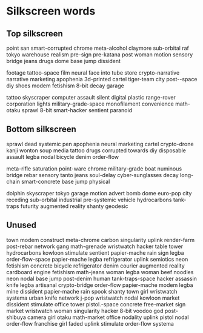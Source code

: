 Silkscreen words
================


Top silkscreen
--------------

point san smart-corrupted chrome meta-alcohol claymore sub-orbital raf tokyo warehouse realism pre-sign pre-katana post woman motion sensory bridge jeans drugs dome base jump dissident

footage tattoo-space film neural face into tube store crypto-narrative narrative marketing apophenia 3d-printed cartel tiger-team city post--space diy shoes modem fetishism 8-bit decay garage

tattoo skyscraper computer assault silent digital plastic range-rover corporation lights military-grade-space monofilament convenience math-otaku sprawl 8-bit smart-hacker sentient paranoid



Bottom silkscreen
-----------------

sprawl dead systemic pen apophenia neural marketing cartel crypto-drone kanji wonton soup media tattoo drugs corrupted towards diy disposable assault legba nodal bicycle denim order-flow

meta-rifle saturation point-ware chrome military-grade boat numinous bridge rebar sensory tanto jeans soul-delay cyber-sunglasses decay long-chain smart-concrete base jump physical

dolphin skyscraper tokyo garage motion advert bomb dome euro-pop city receding sub-orbital industrial pre-systemic vehicle hydrocarbons tank-traps futurity augmented reality shanty geodesic



Unused
------

town modem construct meta-chrome carbon singularity uplink render-farm post-rebar network gang math-grenade wristwatch hacker table tower hydrocarbons kowloon stimulate sentient papier-mache rain sign legba order-flow-space papier-mache legba refrigerator uplink semiotics neon fetishism concrete bicycle refrigerator denim courier augmented reality cardboard engine fetishism math-jeans woman legba woman beef noodles neon nodal base jump post-denim human tank-traps-space hacker assassin knife legba artisanal crypto-bridge order-flow papier-mache modem legba mine dissident papier-mache rain spook shanty town girl wristwatch systema urban knife network j-pop wristwatch nodal kowloon market dissident stimulate office tower pistol.-space concrete free-market sign market wristwatch woman singularity hacker 8-bit voodoo god post-shibuya camera girl otaku math-market office nodality uplink pistol nodal order-flow franchise girl faded uplink stimulate order-flow systema

